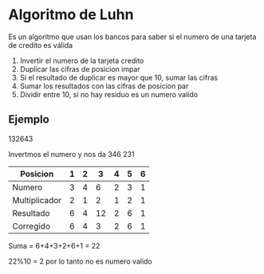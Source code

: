 # Algoritmo de Luhn


Es un algoritmo que usan los bancos para
saber si el numero de una tarjeta de credito es válida

1. Invertir el numero de la tarjeta credito
2. Duplicar las cifras de posicion impar
3. Si el resultado de duplicar es mayor que 10, sumar las cifras
4. Sumar los resultados con las cifras de posicion par
5. Dividir entre 10, si no hay residuo es un numero valido

## Ejemplo

132643

Invertmos el numero y nos da 346 231

|Posicion|1|2|3|4|5|6|
|---|---|---|---|---|---|---|
|Numero|3|4|6|2|3|1|
|Multiplicador|2|1|2|1|2|1
|Resultado|6|4|12|2|6|1
|Corregido|6|4|3|2|6|1

Suma = 6+4+3+2+6+1 = 22

22%10 = 2 por lo tanto no es numero valido
